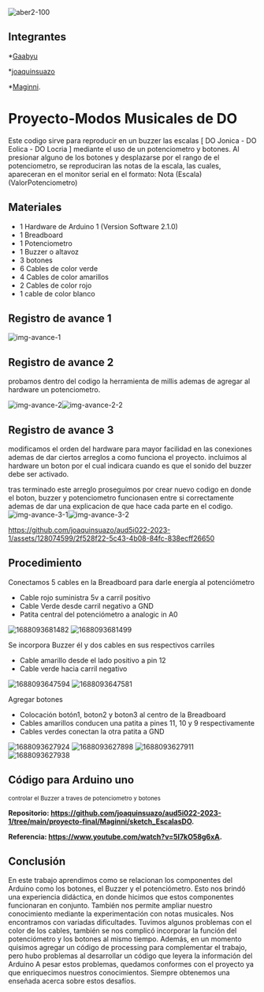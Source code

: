 
![aber2-100](https://github.com/Gaabyu/aud5i022-2023-1/assets/128186062/0c95dd2a-be94-4a58-a3ed-5b37266c56f7)


## Integrantes

*[Gaabyu](http://github.com/Gaabyu) 

*[joaquinsuazo](http://github.com/joaquinsuazo)

*[Maginni](https://github.com/Maginni).

# Proyecto-Modos Musicales de DO

 Este codigo sirve para reproducir en un buzzer las escalas [ DO Jonica - DO Eolica - DO Locria ] mediante el uso de un potenciometro y botones. 
 Al presionar alguno de los botones y desplazarse por el rango de el potenciometro, se reproduciran las notas de la escala, las cuales, apareceran en el monitor serial en el formato: Nota (Escala) (ValorPotenciometro)

## Materiales
- 1 Hardware de Arduino 1 (Version Software 2.1.0)
- 1 Breadboard
- 1 Potenciometro
- 1 Buzzer o altavoz
- 3 botones
- 6 Cables de color verde
- 4 Cables de color amarillos
- 2 Cables de color rojo
- 1 cable de color blanco
  


## Registro de avance 1

![img-avance-1](https://github.com/joaquinsuazo/aud5i022-2023-1/assets/128074599/a9837f41-10f5-465a-be30-8447086e0375)


## Registro de avance 2

probamos dentro del codigo la herramienta de millis ademas de agregar al hardware un potenciometro.

![img-avance-2](https://github.com/joaquinsuazo/aud5i022-2023-1/assets/128074599/2b115492-26d6-4d89-b4f7-7c4652eb06d7)![img-avance-2-2](https://github.com/joaquinsuazo/aud5i022-2023-1/assets/128074599/64d4b48d-371c-41c4-9298-8e387ddf04c9)


## Registro de avance 3

modificamos el orden del hardware para mayor facilidad en las conexiones ademas de dar ciertos arreglos a como funciona el proyecto. incluimos al hardware un boton por el cual indicara cuando es que el sonido del buzzer debe ser activado.

tras terminado este arreglo proseguimos por crear nuevo codigo en donde el boton, buzzer y potenciometro funcionasen entre si correctamente ademas de dar una explicacion de que hace cada parte en el codigo. 
![img-avance-3-1](https://github.com/joaquinsuazo/aud5i022-2023-1/assets/128074599/f5ed36e8-8d8b-4add-a7dd-c4acad701797)![img-avance-3-2](https://github.com/joaquinsuazo/aud5i022-2023-1/assets/128074599/71bd7d5f-6671-4ec5-a15e-92347831090e)

https://github.com/joaquinsuazo/aud5i022-2023-1/assets/128074599/2f528f22-5c43-4b08-84fc-838ecff26650


## Procedimiento 

Conectamos 5 cables en la Breadboard para darle energía al potenciómetro

*	Cable rojo suministra 5v a carril positivo
*	Cable Verde desde carril negativo a GND 
*	Patita central del potenciómetro a analogic in A0
  
![1688093681482](https://github.com/joaquinsuazo/aud5i022-2023-1/assets/128186062/e40f4ec7-9b11-4256-8945-6766bdc774ae)
![1688093681499](https://github.com/joaquinsuazo/aud5i022-2023-1/assets/128186062/5f51feb9-cfe3-4121-b6af-248ef7394693)

Se incorpora Buzzer él y dos cables en sus respectivos carriles

*	Cable amarillo desde el lado positivo a pin 12
*	Cable verde hacia carril negativo
  
![1688093647594](https://github.com/joaquinsuazo/aud5i022-2023-1/assets/128186062/fbb03721-3021-4d4b-8c4a-5d7d27c359d8)
![1688093647581](https://github.com/joaquinsuazo/aud5i022-2023-1/assets/128186062/a21fee23-9a04-4309-8e1c-0bc2dbb7cab7)

Agregar botones

*	Colocación botón1, boton2 y boton3 al centro de la Breadboard 
*	Cables amarillos conducen una patita a pines 11, 10 y 9 respectivamente
* Cables verdes conectan la otra patita a GND
  
![1688093627924](https://github.com/joaquinsuazo/aud5i022-2023-1/assets/128186062/3d854e09-cafc-40cc-b5b7-b66eb9c33ba9)
![1688093627898](https://github.com/joaquinsuazo/aud5i022-2023-1/assets/128186062/58915f76-c6ba-46d9-8a69-ebfc2b7dc861)
![1688093627911](https://github.com/joaquinsuazo/aud5i022-2023-1/assets/128186062/2d354a9b-e07d-4b58-bf2c-b267c243c342)
![1688093627938](https://github.com/joaquinsuazo/aud5i022-2023-1/assets/128186062/136f65d9-b9a3-47b0-b4af-af8048843d3d)



## Código para Arduino uno <br /> 
<sub> controlar el Buzzer a traves de potenciometro y botones </sub>


**Repositorio: https://github.com/joaquinsuazo/aud5i022-2023-1/tree/main/proyecto-final/Maginni/sketch_EscalasDO.**

**Referencia: https://www.youtube.com/watch?v=5I7kO58g6xA.**

## Conclusión 

En este trabajo aprendimos como se relacionan los componentes del Arduino como los botones, el Buzzer y el potenciómetro. Esto nos brindó una experiencia didáctica, en donde hicimos que estos componentes funcionaran en conjunto. También nos permite ampliar nuestro conocimiento mediante la experimentación con notas musicales.
Nos encontramos con variadas dificultades. Tuvimos algunos problemas con el color de los cables, también se nos complicó incorporar la función del potenciómetro y los botones al mismo tiempo. Además, en un momento quisimos agregar un código de processing para complementar el trabajo, pero hubo problemas al desarrollar un código que leyera la información del Arduino
A pesar estos problemas, quedamos conformes con el proyecto ya que enriquecimos nuestros conocimientos. Siempre obtenemos una enseñada acerca sobre estos desafíos.








